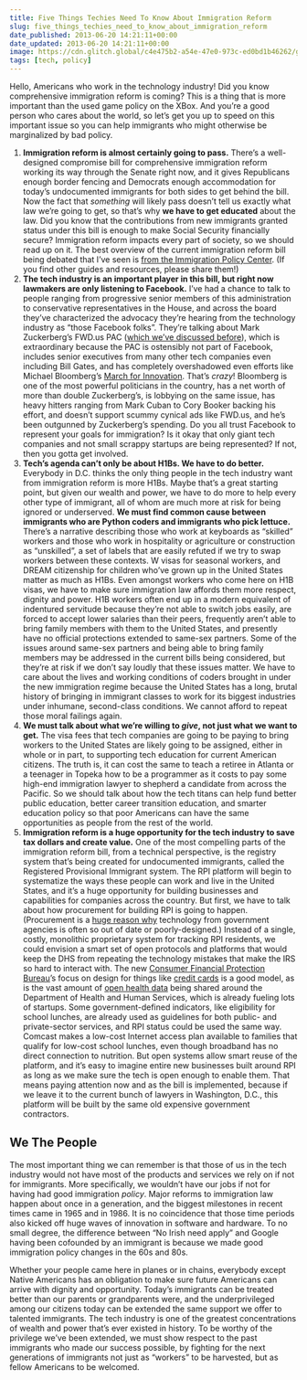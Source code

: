 ```yaml
---
title: Five Things Techies Need To Know About Immigration Reform
slug: five_things_techies_need_to_know_about_immigration_reform
date_published: 2013-06-20 14:21:11+00:00
date_updated: 2013-06-20 14:21:11+00:00
image: https://cdn.glitch.global/c4e475b2-a54e-47e0-973c-ed0bd1b46262/guide_to_s744_corker_hoeven_final_12-02-13.jpg?v=1670562328685
tags: [tech, policy]
---
```

Hello, Americans who work in the technology industry! Did you know comprehensive immigration reform is coming? This is a thing that is more important than the used game policy on the XBox. And you’re a good person who cares about the world, so let’s get you up to speed on this important issue so you can help immigrants who might otherwise be marginalized by bad policy.

1. **Immigration reform is almost certainly going to pass.** There’s a well-designed compromise bill for comprehensive immigration reform working its way through the Senate right now, and it gives Republicans enough border fencing and Democrats enough accommodation for today’s undocumented immigrants for both sides to get behind the bill. Now the fact that *something* will likely pass doesn’t tell us exactly what law we’re going to get, so that’s why **we have to get educated** about the law. Did you know that the contributions from new immigrants granted status under this bill is enough to make Social Security financially secure? Immigration reform impacts every part of society, so we should read up on it. The best overview of the current immigration reform bill being debated that I’ve seen is [from the Immigration Policy Center](http://www.immigrationpolicy.org/special-reports/guide-s744-understanding-2013-senate-immigration-bill). (If you find other guides and resources, please share them!)
2. **The tech industry is an important player in this bill, but right now lawmakers are only listening to Facebook.** I’ve had a chance to talk to people ranging from progressive senior members of this administration to conservative representatives in the House, and across the board they’ve characterized the advocacy they’re hearing from the technology industry as “those Facebook folks”. They’re talking about Mark Zuckerberg’s FWD.us PAC ([which we’ve discussed before](/2013/05/zuckerberg-fwd-pac.html)), which is extraordinary because the PAC is ostensibly not part of Facebook, includes senior executives from many other tech companies even including Bill Gates, and has completely overshadowed even efforts like Michael Bloomberg’s [March for Innovation](http://www.marchforinnovation.com/). That’s *crazy*! Bloomberg is one of the most powerful politicians in the country, has a net worth of more than double Zuckerberg’s, is lobbying on the same issue, has heavy hitters ranging from Mark Cuban to Cory Booker backing his effort, and doesn’t support scummy cynical ads like FWD.us, and he’s been outgunned by Zuckerberg’s spending. Do you all trust Facebook to represent your goals for immigration? Is it okay that only giant tech companies and not small scrappy startups are being represented? If not, then you gotta get involved.
3. **Tech’s agenda can’t only be about H1Bs. We have to do better.** Everybody in D.C. thinks the only thing people in the tech industry want from immigration reform is more H1Bs. Maybe that’s a great starting point, but given our wealth and power, we have to do more to help every other type of immigrant, all of whom are much more at risk for being ignored or underserved. **We must find common cause between immigrants who are Python coders and immigrants who pick lettuce.** There’s a narrative describing those who work at keyboards as “skilled” workers and those who work in hospitality or agriculture or construction as “unskilled”, a set of labels that are easily refuted if we try to swap workers between these contexts. W visas for seasonal workers, and DREAM citizenship for children who’ve grown up in the United States matter as much as H1Bs. Even amongst workers who come here on H1B visas, we have to make sure immigration law affords them more respect, dignity and power. H1B workers often end up in a modern equivalent of indentured servitude because they’re not able to switch jobs easily, are forced to accept lower salaries than their peers, frequently aren’t able to bring family members with them to the United States, and presently have no official protections extended to same-sex partners. Some of the issues around same-sex partners and being able to bring family members may be addressed in the current bills being considered, but they’re at risk if we don’t say loudly that these issues matter. We have to care about the lives and working conditions of coders brought in under the new immigration regime because the United States has a long, brutal history of bringing in immigrant classes to work for its biggest industries under inhumane, second-class conditions. We cannot afford to repeat those moral failings again.
4. **We must talk about what we’re willing to *give*, not just what we want to get.** The visa fees that tech companies are going to be paying to bring workers to the United States are likely going to be assigned, either in whole or in part, to supporting tech education for current American citizens. The truth is, it can cost the same to teach a retiree in Atlanta or a teenager in Topeka how to be a programmer as it costs to pay some high-end immigration lawyer to shepherd a candidate from across the Pacific. So we should talk about how the tech titans can help fund better public education, better career transition education, and smarter education policy so that poor Americans can have the same opportunities as people from the rest of the world.
5. **Immigration reform is a huge opportunity for the tech industry to save tax dollars and create value.** One of the most compelling parts of the immigration reform bill, from a technical perspective, is the registry system that’s being created for undocumented immigrants, called the Registered Provisional Immigrant system. The RPI platform will begin to systematize the ways these people can work and live in the United States, and it’s a huge opportunity for building businesses and capabilities for companies across the country. But first, we have to talk about how procurement for building RPI is going to happen. (Procurement is a [huge reason why](http://www.dobt.co/An-Open-Government-Story/) technology from government agencies is often so out of date or poorly-designed.) Instead of a single, costly, monolithic proprietary system for tracking RPI residents, we could envision a smart set of open protocols and platforms that would keep the DHS from repeating the technology mistakes that make the IRS so hard to interact with. The new [Consumer Financial Protection Bureau](http://www.consumerfinance.gov/)’s focus on design for things like [credit cards](http://www.consumerfinance.gov/credit-cards/knowbeforeyouowe/) is a good model, as is the vast amount of [open health data](http://www.healthdata.gov/) being shared around the Department of Health and Human Services, which is already fueling lots of startups. Some government-defined indicators, like eligibility for school lunches, are already used as guidelines for both public- and private-sector services, and RPI status could be used the same way. Comcast makes a low-cost Internet access plan available to families that qualify for low-cost school lunches, even though broadband has no direct connection to nutrition. But open systems allow smart reuse of the platform, and it’s easy to imagine entire new businesses built around RPI as long as we make sure the tech is open enough to enable them. That means paying attention now and as the bill is implemented, because if we leave it to the current bunch of lawyers in Washington, D.C., this platform will be built by the same old expensive government contractors.

## We The People

The most important thing we can remember is that those of us in the tech industry would not have most of the products and services we rely on if not for immigrants. More specifically, we wouldn’t have our jobs if not for having had good immigration *policy*. Major reforms to immigration law happen about once in a generation, and the biggest milestones in recent times came in 1965 and in 1986. It is no coincidence that those time periods also kicked off huge waves of innovation in software and hardware. To no small degree, the difference between “No Irish need apply” and Google having been cofounded by an immigrant is because we made good immigration policy changes in the 60s and 80s.

Whether your people came here in planes or in chains, everybody except Native Americans has an obligation to make sure future Americans can arrive with dignity and opportunity. Today’s immigrants can be treated better than our parents or grandparents were, and the underprivileged among our citizens today can be extended the same support we offer to talented immigrants. The tech industry is one of the greatest concentrations of wealth and power that’s ever existed in history. To be worthy of the privilege we’ve been extended, we must show respect to the past immigrants who made our success possible, by fighting for the next generations of immigrants not just as “workers” to be harvested, but as fellow Americans to be welcomed.
